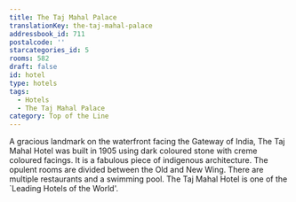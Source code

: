 ```yaml
---
title: The Taj Mahal Palace
translationKey: the-taj-mahal-palace
addressbook_id: 711
postalcode: ''
starcategories_id: 5
rooms: 582
draft: false
id: hotel
type: hotels
tags:
  - Hotels
  - The Taj Mahal Palace
category: Top of the Line
---
```

A gracious landmark on the waterfront facing the Gateway of India, The Taj Mahal Hotel was built in 1905 using dark coloured stone with creme coloured facings. It is a fabulous piece of indigenous architecture. The opulent rooms are divided between the Old and New Wing. There are multiple restaurants and a swimming pool. The Taj Mahal Hotel is one of the `Leading Hotels of the World'.